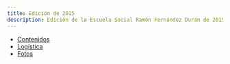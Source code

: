 ```yaml
---
title: Edición de 2015
description: Edición de la Escuela Social Ramón Fernández Durán de 2015
---
```


- [Contenidos](contenidos) 
- [Logística](logistica) 
- [Fotos](fotos) 